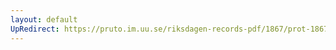 ```yaml
---
layout: default
UpRedirect: https://pruto.im.uu.se/riksdagen-records-pdf/1867/prot-1867--fk--412/prot-1867--fk--412_042.pdf
---
```

